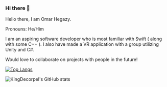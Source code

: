 ### Hi there 👋

<!--
**KingDecorpel12/KingDecorpel12** is a ✨ _special_ ✨ repository because its `README.md` (this file) appears on your GitHub profile.

Here are some ideas to get you started:

- 🔭 I’m currently working on ...
- 🌱 I’m currently learning ...
- 👯 I’m looking to collaborate on ...
- 🤔 I’m looking for help with ...
- 💬 Ask me about ...
- 📫 How to reach me: ...
- 😄 Pronouns: ...
- ⚡ Fun fact: ...
-->

Hello there, I am Omar Hegazy.

Pronouns: He/Him

I am an aspiring software developer who is most familiar with Swift ( along with some C++ ). I also have made a VR application with a group utilizing Unity and C#.

Would love to collaborate on projects with people in the future!

[![Top Langs](https://github-readme-stats.vercel.app/api/top-langs/?username=KingDecorpel12)](https://github.com/KingDecorpel12/github-readme-stats)

![KingDecorpel's GitHub stats](https://github-readme-stats.vercel.app/api?username=KingDecorpel12&show_icons=true&theme=dark)

